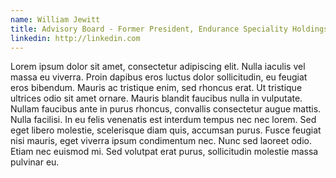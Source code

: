 ```yaml
---
name: William Jewitt
title: Advisory Board - Former President, Endurance Speciality Holdings
linkedin: http://linkedin.com
---
```


Lorem ipsum dolor sit amet, consectetur adipiscing elit. Nulla iaculis vel massa eu viverra. Proin dapibus eros luctus dolor sollicitudin, eu feugiat eros bibendum. Mauris ac tristique enim, sed rhoncus erat. Ut tristique ultrices odio sit amet ornare. Mauris blandit faucibus nulla in vulputate. Nullam faucibus ante in purus rhoncus, convallis consectetur augue mattis. Nulla facilisi. In eu felis venenatis est interdum tempus nec nec lorem. Sed eget libero molestie, scelerisque diam quis, accumsan purus. Fusce feugiat nisi mauris, eget viverra ipsum condimentum nec. Nunc sed laoreet odio. Etiam nec euismod mi. Sed volutpat erat purus, sollicitudin molestie massa pulvinar eu.